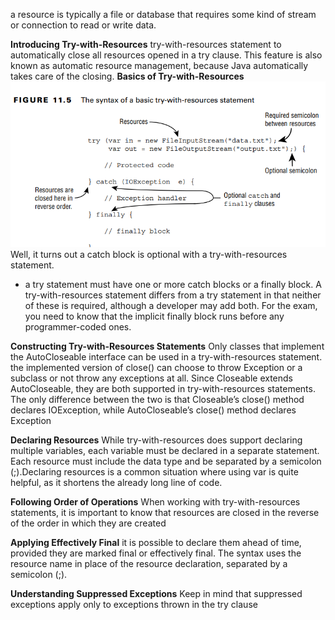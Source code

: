 a resource is typically a file or database that requires some kind of stream
or connection to read or write data.

**Introducing Try-with-Resources**
try-with-resources statement to automatically close all resources opened in a try clause. 
This feature is also known as automatic resource management, because Java automatically takes care of the closing.
**Basics of Try-with-Resources**![img_8.png](img_8.png)
Well, it turns out a catch block is optional with a try-with-resources statement.

- a try statement must have one or more catch
blocks or a finally block. A try-with-resources statement differs from a try statement in
that neither of these is required, although a developer may add both. For the exam, you need
to know that the implicit finally block runs before any programmer-coded ones.

**Constructing Try-with-Resources Statements**
Only classes that implement the AutoCloseable interface can be used in a try-with-resources
statement. the implemented version of close() can choose to throw Exception or a subclass or not throw any exceptions at all.
Since Closeable extends AutoCloseable, they are both supported in try-with-resources statements. The only difference between the two is that Closeable’s
close() method declares IOException, while AutoCloseable’s
close() method declares Exception

**Declaring Resources**
While try-with-resources does support declaring multiple variables, each variable must be
declared in a separate statement. Each resource must include the data type and
be separated by a semicolon (;).Declaring resources is a common situation where using var is quite helpful, as it shortens
the already long line of code.

**Following Order of Operations**
When working with try-with-resources statements, it is important to know that resources
are closed in the reverse of the order in which they are created

**Applying Effectively Final**
it is possible to declare them ahead of time, provided they are marked final or effectively final. The syntax uses the
resource name in place of the resource declaration, separated by a semicolon (;).

**Understanding Suppressed Exceptions**
Keep in mind that suppressed exceptions apply only to exceptions thrown in the try
clause
